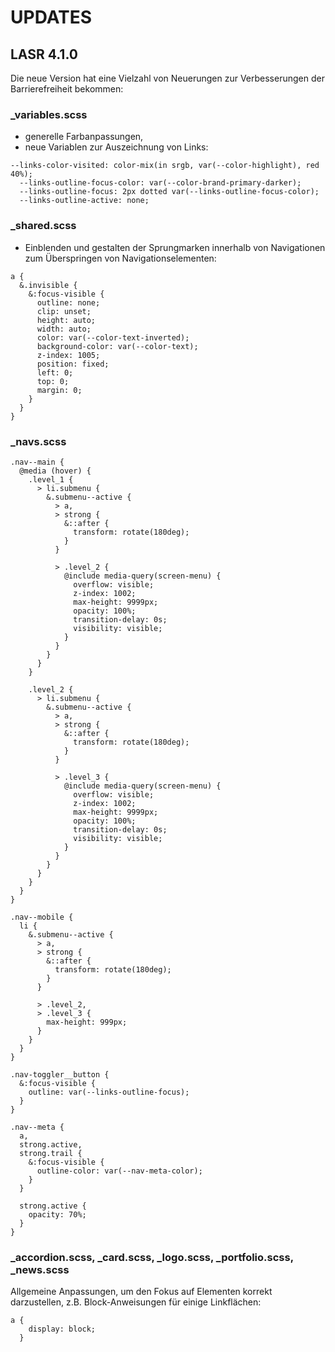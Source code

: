 # UPDATES

## LASR 4.1.0

Die neue Version hat eine Vielzahl von Neuerungen zur Verbesserungen der Barrierefreiheit bekommen:

### \_variables.scss

- generelle Farbanpassungen,
- neue Variablen zur Auszeichnung von Links:

```
--links-color-visited: color-mix(in srgb, var(--color-highlight), red 40%);
  --links-outline-focus-color: var(--color-brand-primary-darker);
  --links-outline-focus: 2px dotted var(--links-outline-focus-color);
  --links-outline-active: none;
```

### \_shared.scss

- Einblenden und gestalten der Sprungmarken innerhalb von Navigationen zum Überspringen von Navigationselementen:

```
a {
  &.invisible {
    &:focus-visible {
      outline: none;
      clip: unset;
      height: auto;
      width: auto;
      color: var(--color-text-inverted);
      background-color: var(--color-text);
      z-index: 1005;
      position: fixed;
      left: 0;
      top: 0;
      margin: 0;
    }
  }
}
```

### \_navs.scss

```
.nav--main {
  @media (hover) {
    .level_1 {
      > li.submenu {
        &.submenu--active {
          > a,
          > strong {
            &::after {
              transform: rotate(180deg);
            }
          }

          > .level_2 {
            @include media-query(screen-menu) {
              overflow: visible;
              z-index: 1002;
              max-height: 9999px;
              opacity: 100%;
              transition-delay: 0s;
              visibility: visible;
            }
          }
        }
      }
    }

    .level_2 {
      > li.submenu {
        &.submenu--active {
          > a,
          > strong {
            &::after {
              transform: rotate(180deg);
            }
          }

          > .level_3 {
            @include media-query(screen-menu) {
              overflow: visible;
              z-index: 1002;
              max-height: 9999px;
              opacity: 100%;
              transition-delay: 0s;
              visibility: visible;
            }
          }
        }
      }
    }
  }
}

.nav--mobile {
  li {
    &.submenu--active {
      > a,
      > strong {
        &::after {
          transform: rotate(180deg);
        }
      }

      > .level_2,
      > .level_3 {
        max-height: 999px;
      }
    }
  }
}

.nav-toggler__button {
  &:focus-visible {
    outline: var(--links-outline-focus);
  }
}

.nav--meta {
  a,
  strong.active,
  strong.trail {
    &:focus-visible {
      outline-color: var(--nav-meta-color);
    }
  }

  strong.active {
    opacity: 70%;
  }
}
```

### \_accordion.scss, \_card.scss, \_logo.scss, \_portfolio.scss, \_news.scss

Allgemeine Anpassungen, um den Fokus auf Elementen korrekt darzustellen, z.B. Block-Anweisungen für einige Linkflächen:

```
a {
    display: block;
  }
```
